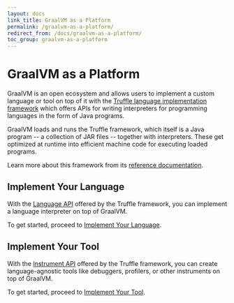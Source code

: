 ```yaml
---
layout: docs
link_title: GraalVM as a Platform
permalink: /graalvm-as-a-platform/
redirect_from: /docs/graalvm-as-a-platform/
toc_group: graalvm-as-a-platform
---
```


# GraalVM as a Platform

GraalVM is an open ecosystem and allows users to implement a custom language or tool on top of it with the [Truffle language implementation framework](/graalvm-as-a-platform/language-implementation-framework/) which offers APIs for writing interpreters for programming languages in the form of Java programs.

GraalVM loads and runs the Truffle framework, which itself is a Java program -- a collection of JAR files -- together with interpreters.
These get optimized at runtime into efficient machine code for executing loaded programs.

Learn more about this framework from its [reference documentation](/graalvm-as-a-platform/language-implementation-framework/).

## Implement Your Language

With the [Language API](https://www.graalvm.org/truffle/javadoc/com/oracle/truffle/api/package-summary.html) offered by the Truffle framework, you can implement a language interpreter on top of GraalVM.

To get started, proceed to [Implement Your Language](/graalvm-as-a-platform/implement-language/).

## Implement Your Tool

With the [Instrument API](https://www.graalvm.org/truffle/javadoc/com/oracle/truffle/api/instrumentation/package-summary.html) offered by the Truffle framework, you can create language-agnostic tools like debuggers, profilers, or other instruments on top of GraalVM.

To get started, proceed to [Implement Your Tool](/graalvm-as-a-platform/implement-instrument/).

